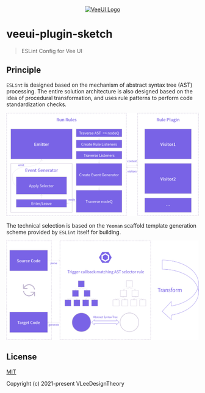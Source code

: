 <p align="center">
  <a href="https://github.com/vleedesigntheory/veeui-plugin-sketch" title="VeeUI Sketch Plugin"><img alt="VeeUI Logo" src="https://vleedesigntheory.github.io/design/vi/veevi20200808/veedesign.png" width="180"></a>
</p>

# veeui-plugin-sketch

> ESLint Config for Vee UI

## Principle

`ESLint` is designed based on the mechanism of abstract syntax tree (AST) processing. The entire solution architecture is also designed based on the idea of procedural transformation, and uses rule patterns to perform code standardization checks.

![architecture](assets/architecture.png)

The technical selection is based on the `Yeoman` scaffold template generation scheme provided by `ESLint` itself for building.

![technology](assets/technology.png)

## License

[MIT](http://opensource.org/licenses/MIT)

Copyright (c) 2021-present VLeeDesignTheory
